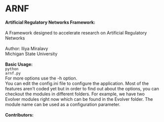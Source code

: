 # ARNF

<b>Artificial Regulatory Networks Framework: </b>
<br/>
<br/>
A Framework designed to accelerate research on Artificial Regulatory Networks
<br/>
<br/>
Author: Iliya Miralavy
<br/>
Michigan State University
<br />
<br />
<b>Basic Usage: </b>
<br />
<code>python arnf.py</code>
<br />
For more options use the -h option.
<br />
You can edit the config.ini file to configure the application. Most of the features aren't coded yet but in order to find out about the options, you can checkout the modules in different folders. For example, we have two Evolver modules right now which can be found in the Evolver folder. The module name can be used as a configuration parameter. 
<br />
<br />
<b>Contributors:</b>
